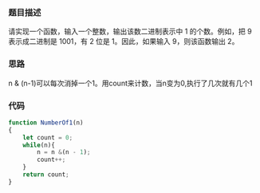 ### 题目描述
请实现一个函数，输入一个整数，输出该数二进制表示中 1 的个数。例如，把 9 表示成二进制是 1001，有 2 位是 1。因此，如果输入 9，则该函数输出 2。



### 思路

n & (n-1)可以每次消掉一个1。用count来计数，当n变为0,执行了几次就有几个1

### 代码

```js
function NumberOf1(n)
{
    let count = 0;
    while(n){
        n = n &(n - 1);
        count++;
    }
    return count;
}
```


